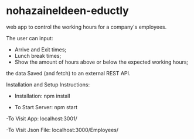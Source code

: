 # nohazaineldeen-eductly
web app to control the working hours for a company's employees.

The user can input:
- Arrive and Exit times;
- Lunch break times;
- Show the amount of hours above or below the expected working hours;

the data Saved (and fetch) to an external REST API.

Installation and Setup Instructions:

- Installation:
npm install

- To Start Server:
npm start

-To Visit App:
localhost:3001/

-To Visit Json File:
localhost:3000/Employees/
